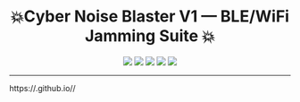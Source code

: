 

<h1 align="center">💥Cyber Noise Blaster V1 — BLE/WiFi Jamming Suite 💥</h1>

<p align="center">
  <a href="#"><img src="https://img.shields.io/badge/Jammer-BLE%2FWiFi-red?style=for-the-badge&logo=bluetooth"></a>
  <a href="#"><img src="https://img.shields.io/badge/Version-1.0-blue?style=for-the-badge"></a>
  <a href="#"><img src="https://img.shields.io/badge/Status-Active-brightgreen?style=for-the-badge"></a>
  <a href="#"><img src="https://img.shields.io/badge/License-MIT-blue?style=for-the-badge"></a>
  <a href="#"><img src="https://img.shields.io/badge/⚠️_Educational_Use_Only-red?style=for-the-badge"></a>
</p>

---


https://<your-username>.github.io/<repository-name>/

